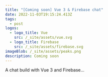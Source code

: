 ```yaml
---
title: "[Coming soon] Vue 3 & Firebase chat"
date: 2022-11-03T19:15:24.413Z
tags:
  - post
logos:
  - logo_title: Vue
    src: /_site/assets/vue.svg
  - logo_title: Firebase
    src: /_site/assets/firebase.svg
imageBlob: /_site/assets/peaks.png
description: Coming soon
---
```

A﻿ chat build with Vue 3 and Firebase...
